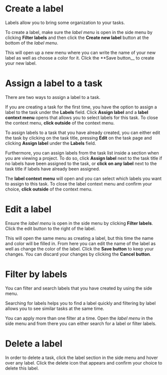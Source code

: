 # Create a label

Labels allow you to bring some organization to your tasks.

To create a label, make sure the _label menu_ is open in the side menu by
clicking **Filter labels** and then click the **Create new label** button at
the bottom of the _label menu_.

This will open up a new menu where you can write the name of your new label as
well as choose a color for it. Click the \*\*Save button\_\_ to create your new
label.

# Assign a label to a task

There are two ways to assign a label to a task.

If you are creating a task for the first time, you have the option to assign a
label to the task under the **Labels** field. Click **Assign label** and a
**label context menu** opens that allows you to select labels for this task. To
close the context menu, **click outside** of the context menu.

To assign labels to a task that you have already created, you can either edit
the task by clicking on the task title, pressing **Edit** on the task page and
clicking **Assign label** under the **Labels** field.

Furthermore, you can assign labels from the task list inside a section when you
are viewing a project. To do so, click **Assign label** next to the task title
if no labels have been assigned to the task, or **click on any label** next to
the task title if labels have already been assigned.

The **label context menu** will open and you can select which labels you want
to assign to this task. To close the label context menu and confirm your
choice, **click outside** of the context menu.

# Edit a label

Ensure the _label menu_ is open in the side menu by clicking **Filter labels**.
Click the edit button to the right of the label.

This will open the same menu as creating a label, but this time the name and
color will be filled in. From here you can edit the name of the label as well
as change the color of the label. Click the **Save button** to keep your
changes. You can discard your changes by clicking the **Cancel button**.

# Filter by labels

You can filter and search labels that you have created by using the side menu.

Searching for labels helps you to find a label quickly and filtering by label
allows you to see similar tasks at the same time.

You can apply more than one filter at a time. Open the _label menu_ in the side
menu and from there you can either search for a label or filter labels.

# Delete a label

In order to delete a task, click the label section in the side menu and hover
over any label. Click the delete icon that appears and confirm your choice to
delete this label.
